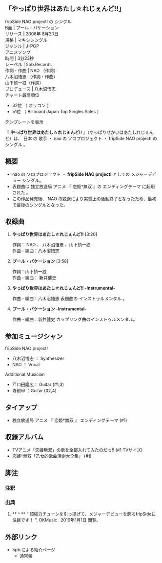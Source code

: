 「やっぱり世界はあたし☆れじぇんど!!」  
---  
fripSide NAO project!  の  シングル  
B面  |  プール・バケーション   
リリース  |  2008年  8月20日   
規格  |  マキシシングル   
ジャンル  |  J-POP    
アニメソング  
時間  |  3分23秒   
レーベル  |  5pb.Records   
作詞・作曲  |  NAO  （作詞）   
八木沼悟志  （作詞・作曲）  
山下慎一狼（作詞）  
プロデュース  |  八木沼悟志   
チャート最高順位  
  
  * 32位  （  オリコン  ） 
  * 51位  （  Billboard Japan Top Singles Sales  ） 

  
テンプレートを表示  
  
『 **やっぱり世界はあたし☆れじぇんど!!** 』（やっぱりせかいはあたしれじぇんど）は、  日本  の  歌手  ・  nao  の  ソロプロジェクト
・  fripSide NAO project!  の  シングル  。

##  概要



  * nao  の  ソロプロジェクト  ・ **fripSide NAO project!** としての  メジャーデビュー  シングル。 
  * 表題曲は  独立放送局  アニメ  『  恋姫†無双  』の  エンディングテーマ  に起用された    。 
  * この作品発売後、  NAO  の脱退により実質上の活動終了となったため、最初で最後のシングルとなった。 

##  収録曲



  1. **やっぱり世界はあたし☆れじぇんど!!** [3:20] 

     作詞：  NAO  、  八木沼悟志  、山下慎一狼   
作曲・編曲：八木沼悟志

  2. **プール・バケーション** [3:58] 

     作詞：山下慎一狼   
作曲・編曲：  新井健史

  3. **やっぱり世界はあたし☆れじぇんど!! -Instrumental-**

     作曲・編曲：八木沼悟志 
     表題曲の  インストゥルメンタル  。 
  4. **プール・バケーション -Instrumental-**

     作曲・編曲：新井健史 
     カップリング曲のインストゥルメンタル。 

##  参加ミュージシャン



fripSide NAO project!

  * 八木沼悟志  ：  Synthesizer 
  * NAO  ：  Vocal 

Additional Musician

  * 戸口田隆広：  Guitar  (#1,3) 
  * 寺前甲  ：Guitar (#2,4) 

##  タイアップ



  * 独立放送局  アニメ  『  恋姫†無双  』  エンディングテーマ  (#1) 

##  収録アルバム



  * TVアニメ「恋姫無双」の歌を全部入れてみたのだっ‼︎ (#1 TVサイズ) 
  * 恋姫†無双「乙女的歌曲活劇大全集」 (#1) 

##  脚注



###  注釈



###  出典



  1. ** ^  ** “  超強力チューンを引っ提げて、メジャーデビューを飾るfripSideに注目です！  ”.  OKMusic  .  2019年1月1日  閲覧。 

##  外部リンク



  * 5pb.による紹介ページ 
    * 通常盤 


